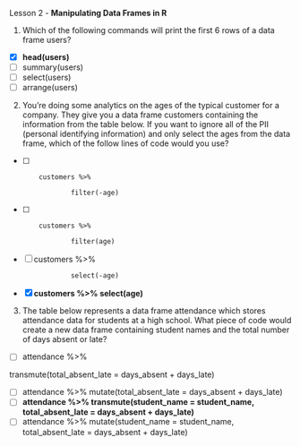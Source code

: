 Lesson 2 - **Manipulating Data Frames in R**

1.	Which of the following commands will print the first 6 rows of a data frame users?
-   [x]	**head(users)**
-   [ ]	summary(users)
-   [ ]	select(users)
-   [ ]	arrange(users)

2.	You’re doing some analytics on the ages of the typical customer for a company. They give you a data frame customers containing the information from the table below. If you want to ignore all of the PII (personal identifying information) and only select the ages from the data frame, which of the follow lines of code would you use?
-   [ ]         customers %>%

                  filter(-age)
       	
-   [ ]	        customers %>%

                  filter(age)
-   [ ]	customers %>%
        
                  select(-age)
-   [x]	**customers %>%
                  select(age)**

3.	The table below represents a data frame attendance which stores attendance data for students at a high school. What piece of code would create a new data frame containing student names and the total number of days absent or late?
-   [ ]  attendance %>%

transmute(total_absent_late = days_absent + days_late)
-   [ ]  attendance %>%
mutate(total_absent_late = days_absent + days_late)
-   [ ]  **attendance %>%
 	transmute(student_name = student_name,
total_absent_late = days_absent + days_late)**
-   [ ]  attendance %>%
mutate(student_name = student_name,
total_absent_late = days_absent + days_late)
